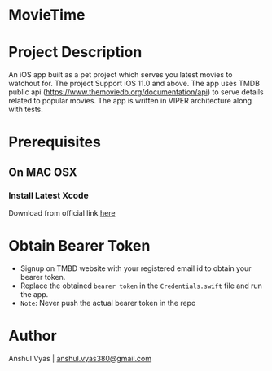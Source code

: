 # MovieTime

# Project Description
An iOS app built as a pet project which serves you latest movies to watchout for. 
The project Support iOS 11.0 and above. The app uses TMDB public api (https://www.themoviedb.org/documentation/api) to serve details related to popular movies. The app is written in VIPER architecture along with tests.

# Prerequisites
## On MAC OSX

### Install Latest Xcode
Download from official link [here](https://developer.apple.com/xcode/)


# Obtain Bearer Token
* Signup on TMBD website with your registered email id to obtain your bearer token.
* Replace the obtained `bearer token` in the `Credentials.swift` file and run the app.
* ```Note```: Never push the actual bearer token in the repo


# Author
Anshul Vyas |  anshul.vyas380@gmail.com
